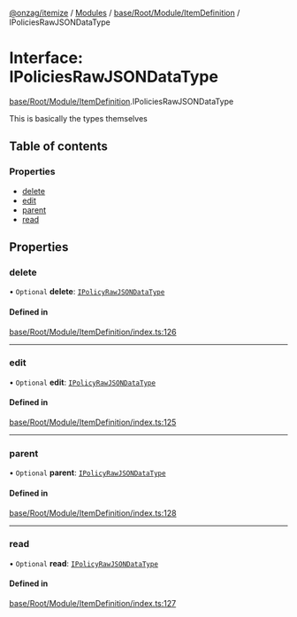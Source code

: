 [@onzag/itemize](../README.md) / [Modules](../modules.md) / [base/Root/Module/ItemDefinition](../modules/base_Root_Module_ItemDefinition.md) / IPoliciesRawJSONDataType

# Interface: IPoliciesRawJSONDataType

[base/Root/Module/ItemDefinition](../modules/base_Root_Module_ItemDefinition.md).IPoliciesRawJSONDataType

This is basically the types themselves

## Table of contents

### Properties

- [delete](base_Root_Module_ItemDefinition.IPoliciesRawJSONDataType.md#delete)
- [edit](base_Root_Module_ItemDefinition.IPoliciesRawJSONDataType.md#edit)
- [parent](base_Root_Module_ItemDefinition.IPoliciesRawJSONDataType.md#parent)
- [read](base_Root_Module_ItemDefinition.IPoliciesRawJSONDataType.md#read)

## Properties

### delete

• `Optional` **delete**: [`IPolicyRawJSONDataType`](base_Root_Module_ItemDefinition.IPolicyRawJSONDataType.md)

#### Defined in

[base/Root/Module/ItemDefinition/index.ts:126](https://github.com/onzag/itemize/blob/73e0c39e/base/Root/Module/ItemDefinition/index.ts#L126)

___

### edit

• `Optional` **edit**: [`IPolicyRawJSONDataType`](base_Root_Module_ItemDefinition.IPolicyRawJSONDataType.md)

#### Defined in

[base/Root/Module/ItemDefinition/index.ts:125](https://github.com/onzag/itemize/blob/73e0c39e/base/Root/Module/ItemDefinition/index.ts#L125)

___

### parent

• `Optional` **parent**: [`IPolicyRawJSONDataType`](base_Root_Module_ItemDefinition.IPolicyRawJSONDataType.md)

#### Defined in

[base/Root/Module/ItemDefinition/index.ts:128](https://github.com/onzag/itemize/blob/73e0c39e/base/Root/Module/ItemDefinition/index.ts#L128)

___

### read

• `Optional` **read**: [`IPolicyRawJSONDataType`](base_Root_Module_ItemDefinition.IPolicyRawJSONDataType.md)

#### Defined in

[base/Root/Module/ItemDefinition/index.ts:127](https://github.com/onzag/itemize/blob/73e0c39e/base/Root/Module/ItemDefinition/index.ts#L127)
